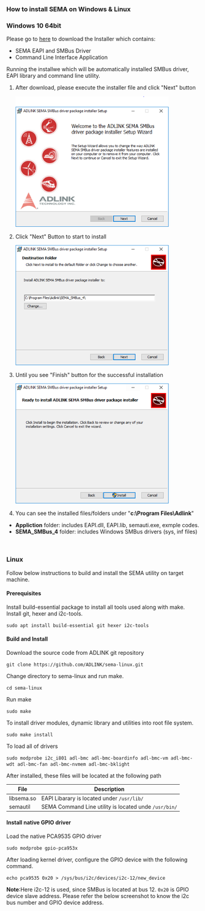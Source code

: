 ### How to install SEMA on Windows & Linux

### Windows 10 64bit

Please go to [here](https://hq0epm0west0us0storage.blob.core.windows.net/public/SEMA%204.0.0_20200215.rar)  to download the Installer which contains:

* SEMA EAPI and SMBus Driver
* Command Line Interface Application

Running the installwe which will be automatically installed SMBus driver, EAPI library and command line utility.

1. After download, please execute the installer file and click "Next" button

    ![install1](HowToInstallSEMA.assets/install1-1582257539251.png)


2. Click "Next" Button to start to install 

    ![capture2](HowToInstallSEMA.assets/capture2.png)

3. Until you see "Finish" button for the successful installation

    ![capture3](HowToInstallSEMA.assets/capture3-1582261215293.png)

4. You can see the installed files/folders under "**c:\Program Files\Adlink**"

  * **Appliction** folder: includes EAPI.dll, EAPI.lib, semauti.exe, exmple codes.
  * **SEMA_SMBus_4** folder: includes Windows SMBus drivers (sys, inf files)

<br />

### Linux



Follow below instructions to build and install the SEMA utility on target machine.

#### Prerequisites

Install build-essential package to install all tools used along with make. Install git, hexer and i2c-tools.

```
sudo apt install build-essential git hexer i2c-tools
```

#### Build and Install

Download the source code from ADLINK git repository

```
git clone https://github.com/ADLINK/sema-linux.git
```

Change directory to sema-linux and run make.

```
cd sema-linux
```

Run make

```
sudo make
```

To install driver modules, dynamic library and utilities into root file system.

```
sudo make install
```

To load all of drivers

```
sudo modprobe i2c_i801 adl-bmc adl-bmc-boardinfo adl-bmc-vm adl-bmc-wdt adl-bmc-fan adl-bmc-nvmem adl-bmc-bklight
```

After installed, these files will be located at the following path

| File       | Description                                           |
| ---------- | ----------------------------------------------------- |
| libsema.so | EAPI Libarary is located under `/usr/lib/`            |
| semautil   | SEMA Command Line utility is located unde `/usr/bin/` |



#### Install native GPIO driver

Load the native PCA9535 GPIO driver

```
sudo modprobe gpio-pca953x
```

After loading kernel driver, configure the GPIO device with the following command.

```
echo pca9535 0x20 > /sys/bus/i2c/devices/i2c-12/new_device
```

**Note**:Here i2c-12 is used, since SMBus is located at bus 12. `0x20` is GPIO device slave address. Please refer the below screenshot to know the i2c bus number and GPIO device address.





